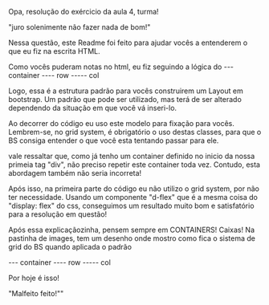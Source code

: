 Opa, resolução do exércicio da aula 4, turma!


"juro solenimente não fazer nada de bom!"


Nessa questão, este Readme foi feito para ajudar vocês a entenderem o que eu fiz na escrita HTML. 

Como vocês puderam notas no html, eu fiz seguindo a lógica do 
--- container 
---- row 
----- col

Logo, essa é a estrutura padrão para vocês construirem um Layout em bootstrap. Um padrão que pode ser utilizado, mas terá de ser alterado dependendo da situação em que você vá inseri-lo. 

Ao decorrer do código eu uso este modelo para fixação para vocês. Lembrem-se, no grid system, é obrigatório o uso destas classes, para que o BS consiga entender o que você esta tentando passar para ele.

vale ressaltar que, como já tenho um container definido no inicio da nossa primeia tag "div", não preciso repetir este container toda vez. Contudo, esta abordagem também não seria incorreta! 

Após isso, na primeira parte do código eu não utilizo o grid system, por não ter necessidade. Usando um componente "d-flex" que é a mesma coisa do "display: flex" do css, conseguimos um resultado muito bom e satisfatório para a resolução em questão!

Após essa explicaçãozinha, pensem sempre em CONTAINERS! Caixas! 
Na pastinha de images, tem um desenho onde mostro como fica o sistema de grid do BS quando aplicada o padrão 

--- container 
---- row
----- col

Por hoje é isso!


"Malfeito feito!""